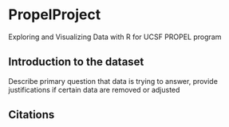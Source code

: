 # PropelProject
Exploring and Visualizing Data with R for UCSF PROPEL program

## Introduction to the dataset

Describe primary question that data is trying to answer, provide justifications if certain data are removed or adjusted

## Citations

